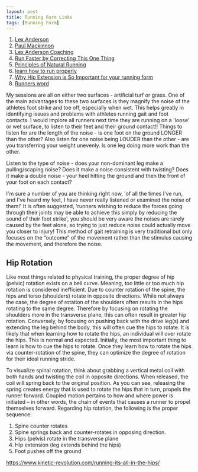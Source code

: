 ```yaml
---
layout: post
title: Running Form Links
tags: [Running Form]
---
```

1. [Lex Anderson](https://theconversation.com/listen-up-running-sounds-contain-clues-for-injury-prevention-69395)
2. [Paul Mackinnon](https://www.thebalancedrunner.com.au)
3. [Lex Anderson Coaching](https://www.facebook.com/lexandersoncoaching/)
4. [Run Faster by Correcting This One Thing](https://www.youtube.com/watch?v=83UDiMMBJRU)
5. [Principles of Natural Running](https://www.youtube.com/watch?v=zSIDRHUWlVo)
6. [learn how to run properly](https://www.youtube.com/watch?v=KmHdKti34D0)
7. [Why Hip Extension is So Important for your running form](https://www.kinetic-revolution.com/running-its-all-in-the-hips/)
8. [Runners word](https://www.runnersworld.com/advanced/a20847674/its-all-in-the-hips/)



My sessions are all on either two surfaces - artificial turf or grass. One of the main advantages to these two surfaces is they magnify the noise of the athletes foot strike and toe off, especially when wet. 
This helps greatly in identifying issues and problems with athletes running gait and foot contacts. I would implore all runners next time they are running on a 'loose' or wet surface, to listen to their feet and their ground contact!! Things to listen for are the length of the noise - is one foot on the ground LONGER than the other? 
Also listen for one noise being LOUDER than the other - are you transferring your weight unevenly. Is one leg doing more work than the other.

Listen to the type of noise - does your non-dominant leg make a pulling/scaping noise? Does it make a noise consistent with twisting? Does it make a double noise - your heel hitting the ground and then the front of your foot on each contact?

I'm sure a number of you are thinking right now, 'of all the times I've run, and I've heard my feet, I have never really listened or examined the noise of them!' It is often suggested, 'runners wishing to reduce the forces going through their joints may be able to achieve this simply by reducing the sound of their foot strike', you should be very aware the noises are rarely caused by the feet alone, so trying to just reduce noise could actually move you closer to injury! This method of gait retraining is very traditional but only focuses on the “outcome” of the movement rather than the stimulus causing the movement, and therefore the noise. 

## Hip Rotation
Like most things related to physical training, the proper degree of hip (pelvic) rotation exists on a bell curve. Meaning, too little or too much hip rotation is considered inefficient.
Due to counter rotation of the spine, the hips and torso (shoulders) rotate in opposite directions. While not always the case, the degree of rotation of the shoulders often results in the hips rotating to the same degree. Therefore by focusing on rotating the shoulders more in the transverse plane, this can often result in greater hip rotation.
Conversely, by focusing on pushing back with the drive leg(s) and extending the leg behind the body, this will often cue the hips to rotate.
It is likely that when learning how to rotate the hips, an individual will over rotate the hips. This is normal and expected. Initially, the most important thing to learn is how to cue the hips to rotate. Once they learn how to rotate the hips via counter-rotation of the spine, they can optimize the degree of rotation for their ideal running stride.


To visualize spinal rotation, think about grabbing a vertical metal coil with both hands and twisting the coil in opposite directions. When released, the coil will spring back to the original position. As you can see, releasing the spring creates energy that is used to rotate the hips that in turn, propels the runner forward.
Coupled motion pertains to how and where power is initiated – in other words, the chain of events that causes a runner to propel themselves forward. Regarding hip rotation, the following is the proper sequence:
1. Spine counter rotates
2. Spine springs back and counter-rotates in opposing direction.
3. Hips (pelvis) rotate in the transverse plane
4. Hip extension (leg extends behind the hips)
5. Foot pushes off the ground



https://www.kinetic-revolution.com/running-its-all-in-the-hips/
